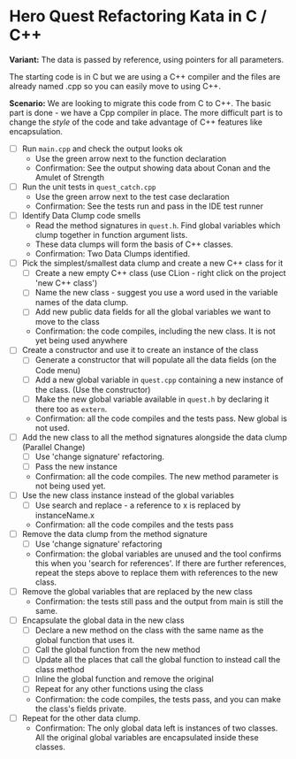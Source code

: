 # Hero Quest Refactoring Kata in C / C++

**Variant:** The data is passed by reference, using pointers for all parameters.

The starting code is in C but we are using a C++ compiler and the files are already named .cpp so you can easily move to using C++.

**Scenario:** We are looking to migrate this code from C to C++. The basic part is done - we have a Cpp compiler in place. The more difficult part is to change the _style_ of the code and take advantage of C++ features like encapsulation.

* [ ] Run `main.cpp` and check the output looks ok 
  * Use the green arrow next to the function declaration
  * Confirmation: See the output showing data about Conan and the Amulet of Strength
* [ ] Run the unit tests in `quest_catch.cpp`
  * Use the green arrow next to the test case declaration
  * Confirmation: See the tests run and pass in the IDE test runner
* [ ] Identify Data Clump code smells
  * Read the method signatures in `quest.h`. Find global variables which clump together in function argument lists.
  * These data clumps will form the basis of C++ classes.
  * Confirmation: Two Data Clumps identified.
* [ ] Pick the simplest/smallest data clump and create a new C++ class for it
  * [ ] Create a new empty C++ class (use CLion - right click on the project 'new C++ class')
  * [ ] Name the new class - suggest you use a word used in the variable names of the data clump.
  * [ ] Add new public data fields for all the global variables we want to move to the class
  * Confirmation: the code compiles, including the new class. It is not yet being used anywhere
* [ ] Create a constructor and use it to create an instance of the class
  * [ ] Generate a constructor that will populate all the data fields (on the Code menu)
  * [ ] Add a new global variable in `quest.cpp` containing a new instance of the class. (Use the constructor)
  * [ ] Make the new global variable available in `quest.h` by declaring it there too as `extern`.
  * Confirmation: all the code compiles and the tests pass. New global is not used.
* [ ] Add the new class to all the method signatures alongside the data clump (Parallel Change)
  * [ ] Use 'change signature' refactoring.
  * [ ] Pass the new instance
  * Confirmation: all the code compiles. The new method parameter is not being used yet.
* [ ] Use the new class instance instead of the global variables
  * [ ] Use search and replace - a reference to x is replaced by instanceName.x
  * Confirmation: all the code compiles and the tests pass
* [ ] Remove the data clump from the method signature
  * [ ] Use 'change signature' refactoring
  * Confirmation: the global variables are unused and the tool confirms this when you 'search for references'. If there are further references, repeat the steps above to replace them with references to the new class.
* [ ] Remove the global variables that are replaced by the new class
  * Confirmation: the tests still pass and the output from main is still the same.
* [ ] Encapsulate the global data in the new class
  * [ ] Declare a new method on the class with the same name as the global function that uses it.
  * [ ] Call the global function from the new method
  * [ ] Update all the places that call the global function to instead call the class method
  * [ ] Inline the global function and remove the original
  * [ ] Repeat for any other functions using the class
  * Confirmation: the code compiles, the tests pass, and you can make the class's fields private.
* [ ] Repeat for the other data clump.
  * Confirmation: The only global data left is instances of two classes. All the original global variables are encapsulated inside these classes.

